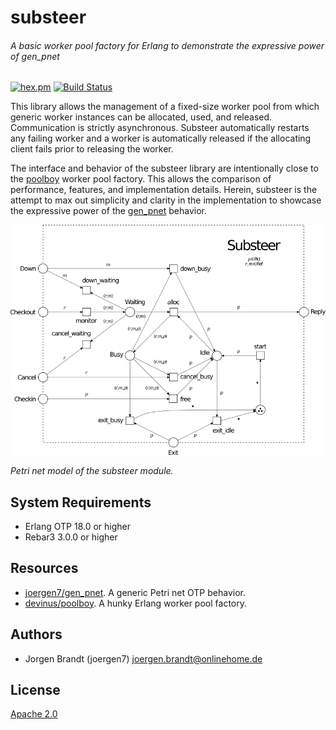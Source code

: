 # substeer
###### A basic worker pool factory for Erlang to demonstrate the expressive power of gen_pnet

[![hex.pm](https://img.shields.io/hexpm/v/substeer.svg?style=flat-square)](https://hex.pm/packages/substeer) [![Build Status](https://travis-ci.org/joergen7/substeer.svg?branch=master)](https://travis-ci.org/joergen7/substeer)

This library allows the management of a fixed-size worker pool from which generic worker instances can be allocated, used, and released. Communication is strictly asynchronous. Substeer automatically restarts any failing worker and a worker is automatically released if the allocating client fails prior to releasing the worker.

The interface and behavior of the substeer library are intentionally close to the [poolboy](https://github.com/devinus/poolboy) worker pool factory. This allows the comparison of performance, features, and implementation details. Herein, substeer is the attempt to max out simplicity and clarity in the implementation to showcase the expressive power of the [gen_pnet](https://github.com/joergen7/gen_pnet) behavior.

![substeer Petri net model](priv/substeer_pnet.png)

*Petri net model of the substeer module.*

## System Requirements

- Erlang OTP 18.0 or higher
- Rebar3 3.0.0 or higher

## Resources

- [joergen7/gen_pnet](https://github.com/joergen7/gen_pnet). A generic Petri net OTP behavior.
- [devinus/poolboy](https://github.com/devinus/poolboy). A hunky Erlang worker pool factory.

## Authors

- Jorgen Brandt (joergen7) [joergen.brandt@onlinehome.de](mailto:joergen.brandt@onlinehome.de)

## License

[Apache 2.0](https://www.apache.org/licenses/LICENSE-2.0.html)